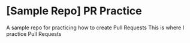# [Sample Repo] PR Practice
A sample repo for practicing how to create Pull Requests
This is where I practice Pull Requests
